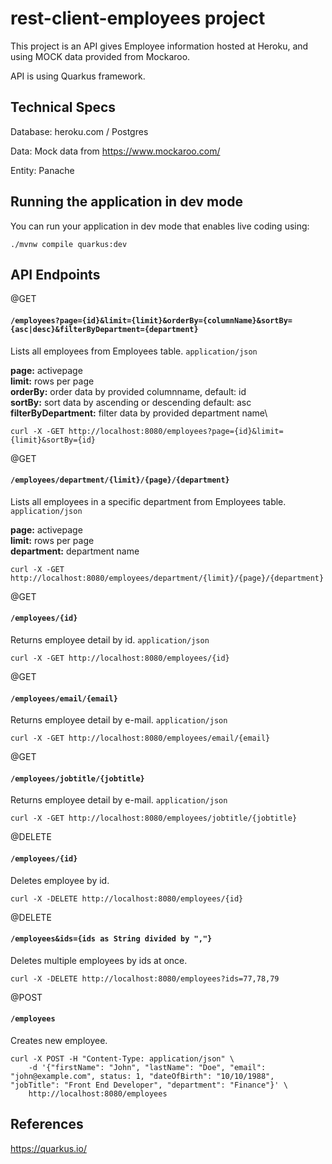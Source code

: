 # rest-client-employees project

This project is an API gives Employee information hosted at Heroku, and using MOCK data provided from Mockaroo.

API is using Quarkus framework.

## Technical Specs

Database: heroku.com / Postgres

Data: Mock data from https://www.mockaroo.com/

Entity: Panache

## Running the application in dev mode

You can run your application in dev mode that enables live coding using:
```shell script
./mvnw compile quarkus:dev
```

## API Endpoints


@GET
#### `/employees?page={id}&limit={limit}&orderBy={columnName}&sortBy={asc|desc}&filterByDepartment={department}`



Lists all employees from Employees table. `application/json`


**page:** activepage\
**limit:** rows per page\
**orderBy:** order data by provided columnname, default: id\
**sortBy:** sort data by ascending or descending default: asc\
**filterByDepartment:** filter data by provided department name\

```shell script
curl -X -GET http://localhost:8080/employees?page={id}&limit={limit}&sortBy={id}
```


@GET
#### `/employees/department/{limit}/{page}/{department}`

Lists all employees in a specific department from Employees table. `application/json`

**page:** activepage\
**limit:** rows per page\
**department:** department name

```shell script
curl -X -GET http://localhost:8080/employees/department/{limit}/{page}/{department}
```

@GET
#### `/employees/{id}`

Returns employee detail by id. `application/json`

```shell script
curl -X -GET http://localhost:8080/employees/{id}
```


@GET
#### `/employees/email/{email}`

Returns employee detail by e-mail. `application/json`

```shell script
curl -X -GET http://localhost:8080/employees/email/{email}
```


@GET
#### `/employees/jobtitle/{jobtitle}`

Returns employee detail by e-mail. `application/json`

```shell script
curl -X -GET http://localhost:8080/employees/jobtitle/{jobtitle}
```


@DELETE
#### `/employees/{id}`

Deletes employee by id.

```shell script
curl -X -DELETE http://localhost:8080/employees/{id}
```


@DELETE
#### `/employees&ids={ids as String divided by ","}`

Deletes multiple employees by ids at once.

```shell script
curl -X -DELETE http://localhost:8080/employees?ids=77,78,79
```


@POST
#### `/employees`

Creates new employee.

```shell script
curl -X POST -H "Content-Type: application/json" \
    -d '{"firstName": "John", "lastName": "Doe", "email": "john@example.com", status: 1, "dateOfBirth": "10/10/1988", "jobTitle": "Front End Developer", "department": "Finance"}' \
    http://localhost:8080/employees
```


## References
https://quarkus.io/
